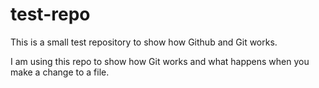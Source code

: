 # test-repo
This is a small test repository to show how Github and Git works.

I am using this repo to show how Git works and what happens when you make a change to a file.
